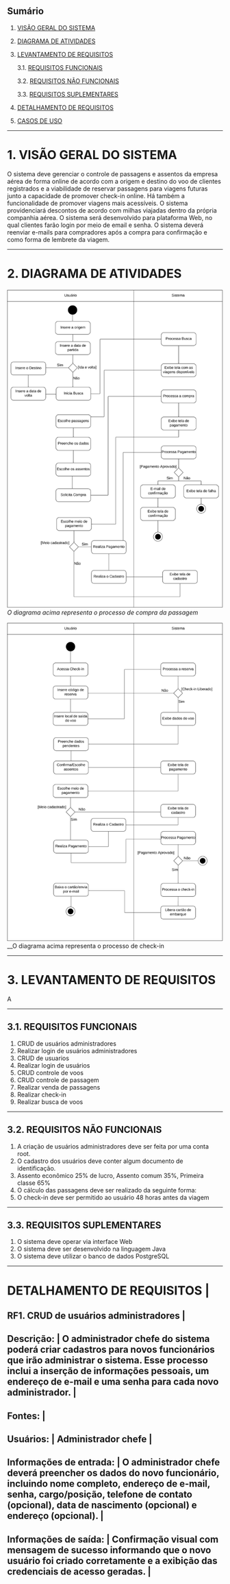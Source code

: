 ## Sumário
1. [VISÃO GERAL DO SISTEMA](#1-visão-geral-do-sistema)
2. [DIAGRAMA DE ATIVIDADES](#2-diagrama-de-atividades)
3. [LEVANTAMENTO DE REQUISITOS](#3-levantamento-de-requisitos)

   3.1. [REQUISITOS FUNCIONAIS](#31-requisitos-funcionais)
   
   3.2. [REQUISITOS NÃO FUNCIONAIS](#32-requisitos-não-funcionais)
   
   3.3. [REQUISITOS SUPLEMENTARES](#33-requisitos-suplementares)

4. [DETALHAMENTO DE REQUISITOS]()
5. [CASOS DE USO](#CASOS-DE-USO)

---

# 1. VISÃO GERAL DO SISTEMA

O sistema deve gerenciar o controle de passagens e assentos da empresa aérea de forma online de acordo com a origem e destino do voo de clientes registrados e a viabilidade de reservar passagens para viagens futuras junto a capacidade de promover check-in online. Há também a funcionalidade de promover viagens mais acessíveis. O sistema providenciará descontos de acordo com milhas viajadas dentro da própria companhia aérea. O sistema será desenvolvido para plataforma Web, no qual clientes farão login por meio de email e senha. O sistema deverá reenviar e-mails para compradores após a compra para confirmação e como forma de lembrete da viagem.

---

# 2. DIAGRAMA DE ATIVIDADES

![Diagrama de Atividades](Diagramas/Diagrama%20de%20atividade%20-%20Compra.svg)
_O diagrama acima representa o processo de compra da passagem_

![Diagrama de Atividades Check-in](Diagramas/Diagrama%20de%20atividade%20-%20Check-in.svg)
__O diagrama acima representa o processo de check-in

---

# 3. LEVANTAMENTO DE REQUISITOS

A

---
## 3.1. REQUISITOS FUNCIONAIS

1. CRUD de usuários administradores
2. Realizar login de usuários administradores
3. CRUD de usuarios
4. Realizar login de usuários
5. CRUD controle de voos
6. CRUD controle de passagem
7. Realizar venda de passagens
8. Realizar check-in
9. Realizar busca de voos

---

## 3.2. REQUISITOS NÃO FUNCIONAIS

1. A criação de usuários administradores deve ser feita por uma conta root.
2. O cadastro dos usuários deve conter algum documento de identificação.
3. Assento econômico 25% de lucro, Assento comum 35%, Primeira classe 65% 
4. O cálculo das passagens deve ser realizado da seguinte forma: 
5. O check-in deve ser permitido ao usuário 48 horas antes da viagem

---

## 3.3. REQUISITOS SUPLEMENTARES

1. O sistema deve operar via interface Web
2. O sistema deve ser desenvolvido na linguagem Java
3. O sistema deve utilizar o banco de dados PostgreSQL

---

# DETALHAMENTO DE REQUISITOS |

RF1. CRUD de usuários administradores |
--------------------------------------
Descrição: |
O administrador chefe do sistema poderá criar cadastros para novos funcionários que irão administrar o sistema. Esse processo inclui a inserção de informações pessoais, um endereço de e-mail e uma senha para cada novo administrador. |
--------------------------------------
Fontes: |
--------------------------------------
Usuários: |
Administrador chefe |
--------------------------------------
Informações de entrada: |
O administrador chefe deverá preencher os dados do novo funcionário, incluindo nome completo, endereço de e-mail, senha, cargo/posição, telefone de contato (opcional), data de nascimento (opcional) e endereço (opcional). |
--------------------------------------
Informações de saída: |
Confirmação visual com mensagem de sucesso informando que o novo usuário foi criado corretamente e a exibição das credenciais de acesso geradas. |
--------------------------------------